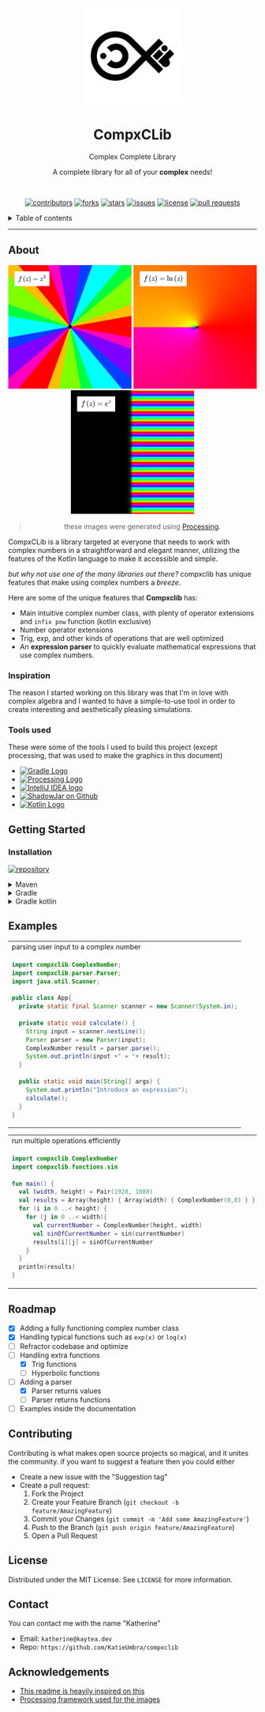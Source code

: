 <!--suppress ALL -->
<div id="top"></div>

<div align=center>
<img src="https://github.com/KanwiNeko/compxclib/blob/main/assets/Repo%20Icon.png?raw=true" alt="Repository Icon" width="200">
<h1> <b>CompxCLib</b> </h1>
Complex Complete Library
<br/>
<!-- Description  -->

A complete library for all of your <b>complex</b> needs!

<br/>

[![contributors][Contributors]][Contributors-url]
[![forks][Forks]][Forks-url]
[![stars][Stars]][Stars-url]
[![issues][Issues]][Issues-url]
[![license][License]][License-url]
[![pull requests][PullRequests]][PullRequests-url]

</div>

<details>
    <summary>Table of contents</summary>
        <ol>
            <li><a href="#About">About</a></li>
                <ul>
                    <li><a href="#Inspiration">Inspiration</a></li>
                    <li><a href="#Tools used">Tools used</a></li>
                </ul>
            <li><a href="#Installation">Installation</a></li>
            <li><a href="#Usage">Usage</a></li>
            <li><a href="#Roadmap">Roadmap</a></li>
            <li><a href="#Contributing">Contributing</a></li>
            <li><a href="#License">License</a></li>
            <li><a href="#Contact">Contact</a></li>
            <li><a href="#Acknowledgements">Acknowledgements</a></li>
        </ol>
</details>

---

## About

<div align="center">


<img src="https://raw.githubusercontent.com/KanwiNeko/compxclib/main/assets/examples/1.png" alt="Graph of a complex function" width="250">
<img src="https://raw.githubusercontent.com/KanwiNeko/compxclib/main/assets/examples/2.png" alt="Graph of a complex function" width="250">
<img src="https://raw.githubusercontent.com/KanwiNeko/compxclib/main/assets/examples/3.png" alt="Graph of a complex function" width="250">

> these images were generated using [Processing].

</div>

CompxCLib is a library targeted at everyone that needs to work with complex numbers in a straightforward and elegant manner, utilizing the features of the Kotlin language to make it accessible and simple.

*but why not use one of the many libraries out there?* compxclib has unique features that make using complex numbers a *breeze*.

Here are some of the unique features that **Compxclib** has:

- Main intuitive complex number class, with plenty of operator extensions and `infix pow` function (kotlin exclusive)
- Number operator extensions
- Trig, exp, and other kinds of operations that are well optimized
- An **expression parser** to quickly evaluate mathematical expressions that use complex numbers.

### Inspiration
The reason I started working on this library was that I'm in love with complex algebra and I wanted to have a simple-to-use tool in order to create interesting and aesthetically pleasing simulations.
### Tools used
These were some of the tools I used to build this project (except processing, that was used to make the graphics in this document)

- [![Gradle Logo][GradleIMG]][Gradle]
- [![Processing Logo][ProcessingIMG]][Processing]
- [![IntelliJ IDEA logo][IntelliJIMG]][Idea]
- [![ShadowJar on Github][ShadowJarIMG]][ShadowJar]
- [![Kotlin Logo][KotlinIMG]][Kotlin]

## Getting Started
### Installation

[![repository][MavenCentral]][MavenCentral-url]

<details> <summary>Maven</summary>
<div align=center>
<table>
<tr><td>pom.xml</td></tr>
<tr><td align=left>

```xml

<dependency>
  <groupId>dev.kaytea</groupId>
  <artifactId>compxclib</artifactId>
  <version>1.2</version>
</dependency>
```
</tr>
</table></div>
</details>

<details> <summary>Gradle</summary>
<div align=center>
<table>
<tr><td>build.gradle</td></tr>
<tr><td align=left>

```gradle
dependencies {
    //other dependencies...
    implementation 'dev.kaytea:compxclib:1.2'
}
```

</tr>
</table></div>
</details>

<details> <summary>Gradle kotlin</summary>
<div align=center>
<table>
<tr><td>build.gradle.kts</td></tr>
<tr><td align=left>

```kotlin
dependencies {
  //other dependencies...
  implementation("dev.kaytea:compxclib:1.2")
}
```
</tr></table></div>
</details>

## Examples

<div align=center>

<table>
    <tr>
        <td>parsing user input to a complex number</td>
    </tr>
    <tr>
        <td align=left>

```java
import compxclib.ComplexNumber;
import compxclib.parser.Parser;
import java.util.Scanner;

public class App{
  private static final Scanner scanner = new Scanner(System.in);

  private static void calculate() {
    String input = scanner.nextLine();
    Parser parser = new Parser(input);
    ComplexNumber result = parser.parse();
    System.out.println(input +" = "+ result);
  }

  public static void main(String[] args) {
    System.out.println("Introduce an expression");
    calculate();
  }
}
```
</table>

<table>
    <tr>
        <td>run multiple operations efficiently</td>
    </tr>
    <tr>
        <td align=left>

```kotlin
import compxclib.ComplexNumber
import compxclib.functions.sin

fun main() {
  val (width, height) = Pair(1920, 1080)
  val results = Array(height) { Array(width) { ComplexNumber(0,0) } }
  for (i in 0 ..< height) {
    for (j in 0 ..< width){
      val currentNumber = ComplexNumber(height, width)
      val sinOfCurrentNumber = sin(currentNumber)
      results[i][j] = sinOfCurrentNumber
    }
  }
  println(results)
}

```
</table>

</div>   

## Roadmap

- [X] Adding a fully functioning complex number class
- [X] Handling typical functions such as `exp(x)` or `log(x)`
- [ ] Refractor codebase and optimize
- [ ] Handling extra functions
  - [X] Trig functions
  - [ ] Hyperbolic functions
- [ ] Adding a parser
  - [x] Parser returns values
  - [ ] Parser returns functions
- [ ] Examples inside the documentation

## Contributing

Contributing is what makes open source projects so magical, and it unites the community.
if you want to suggest a feature then you could either
- Create a new issue with the "Suggestion tag"
- Create a pull request:
  1. Fork the Project
  2. Create your Feature Branch (`git checkout -b feature/AmazingFeature`)
  3. Commit your Changes (`git commit -m 'Add some AmazingFeature'`)
  4. Push to the Branch (`git push origin feature/AmazingFeature`)
  5. Open a Pull Request

## License

Distributed under the MIT License. See `LICENSE` for more information.

## Contact

You can contact me with the name "Katherine" 
- Email: `katherine@kaytea.dev`
- Repo: `https://github.com/KatieUmbra/compxclib`
## Acknowledgements

- [This readme is heavily inspired on this][README-inspiration]
- [Processing framework used for the images][Processing]

<!-- LINKS AND IMAGES -->

[Contributors]: https://img.shields.io/github/contributors/KanwiNeKo/compxclib?color=blue&style=for-the-badge
[Forks]: https://img.shields.io/github/forks/kanwineko/compxclib?style=for-the-badge
[Stars]: https://img.shields.io/github/stars/kanwineko/compxclib?style=for-the-badge
[Issues]: https://img.shields.io/github/issues/kanwineko/compxclib?style=for-the-badge
[License]: https://img.shields.io/github/license/kanwineko/compxclib?style=for-the-badge
[PullRequests]: https://img.shields.io/github/issues-pr/kanwineko/compxclib?style=for-the-badge
[MavenCentral]: https://img.shields.io/maven-central/v/dev.kaytea/compxclib?style=for-the-badge

[Contributors-url]: https://github.com/KanwiNeko/compxclib/graphs/contributors
[Forks-url]: https://github.com/KanwiNeko/compxclib/network/members
[Stars-url]: https://github.com/KanwiNeko/compxclib
[Issues-url]: https://github.com/KanwiNeko/compxclib/issues
[License-url]: https://mit-license.org/
[PullRequests-url]: https://github.com/KanwiNeko/compxclib/pulls
[MavenCentral-url]: https://repo1.maven.org/maven2/dev/kaytea/compxclib/

[README-inspiration]: https://github.com/othneildrew/Best-README-Template
[Gradle]: https://gradle.org/
[Processing]: https://processing.org/
[Idea]: https://www.jetbrains.com/idea/
[ShadowJar]: https://github.com/johnrengelman/shadow
[Kotlin]: https://kotlinlang.org/

[GradleIMG]: https://img.shields.io/static/v1?label=&message=Gradle&color=lightgray&logo=Gradle&style=flat-square
[ProcessingIMG]: https://img.shields.io/static/v1?label=&message=Processing&color=4d4d4d&logo=ProcessingFoundation&style=flat-square
[IntelliJIMG]: https://img.shields.io/static/v1?label=&message=IntelliJIDEA&color=000000&logo=IntelliJIDEA&style=flat-square
[ShadowJarIMG]: https://img.shields.io/static/v1?label=&message=ShadowJar&color=gray&logo=GitHub&style=flat-square
[KotlinIMG]:https://img.shields.io/static/v1?label=&message=Kotlin&color=FF3850&logo=kotlin&style=flat-square
